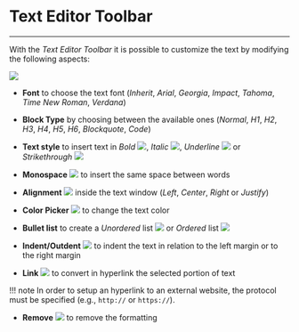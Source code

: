 # Text Editor Toolbar
*********************

With the *Text Editor Toolbar* it is possible to customize the text by modifying the following aspects:

<img src="../img/text-editor-toolbar/text-editor-toolbar.jpg" class="ms-docimage"/>

* **Font** to choose the text font (*Inherit*, *Arial*, *Georgia*, *Impact*, *Tahoma*, *Time New Roman*, *Verdana*)

* **Block Type** by choosing between the available ones (*Normal*, *H1*, *H2*, *H3*, *H4*, *H5*, *H6*, *Blockquote*, *Code*)

* **Text style** to insert text in *Bold* <img src="../img/button/bold.jpg" class="ms-docbutton" style="max-height:15px;"/>, *Italic* <img src="../img/button/italic.jpg" class="ms-docbutton" style="max-height:15px;"/>, *Underline* <img src="../img/button/underline.jpg" class="ms-docbutton" style="max-height:15px;"/> or *Strikethrough* <img src="../img/button/strike.jpg" class="ms-docbutton" style="max-height:15px;"/>

* **Monospace** <img src="../img/button/monospace.jpg" class="ms-docbutton" style="max-height:15px;"/> to insert the same space between words

* **Alignment** <img src="../img/button/aligne.jpg" class="ms-docbutton" style="max-height:15px;"/> inside the text window (*Left*, *Center*, *Right* or *Justify*)

* **Color Picker** <img src="../img/button/color-picker.jpg" class="ms-docbutton" style="max-height:15px;"/> to change the text color

* **Bullet list** to create a *Unordered* list <img src="../img/button/unordered.jpg" class="ms-docbutton" style="max-height:15px;"/> or *Ordered* list <img src="../img/button/ordered.jpg" class="ms-docbutton" style="max-height:15px;"/>

* **Indent/Outdent** <img src="../img/button/indent.jpg" class="ms-docbutton" style="max-height:15px;"/> to  indent the text in relation to the left margin or to the right margin

* **Link** <img src="../img/button/link.jpg" class="ms-docbutton" style="max-height:15px;"/> to convert in hyperlink the selected portion of text

!!! note
    In order to setup an hyperlink to an external website, the protocol must be specified (e.g., `http://` or `https://`).

* **Remove** <img src="../img/button/remove4.jpg" class="ms-docbutton" style="max-height:15px;"/> to remove the formatting 